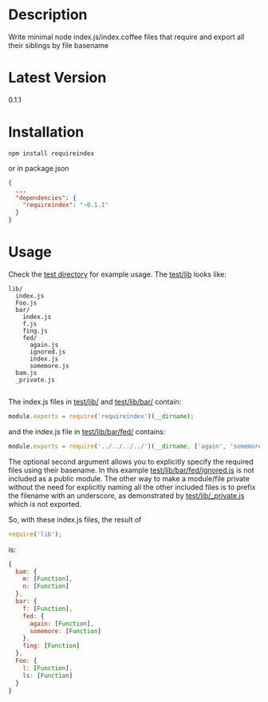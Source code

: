 # Description

Write minimal node index.js/index.coffee files that require and export all their siblings by file basename

# Latest Version

0.1.1

# Installation
```
npm install requireindex
```

or in package.json 

```json
{
  ...
  "dependencies": {
    "requireindex": "~0.1.1"
  }
}
```

# Usage
Check the [test directory](https://github.com/stephenhandley/requireindex/tree/master/test) for example usage. The [test/lib](https://github.com/stephenhandley/requireindex/tree/master/test/lib) looks like:

```
lib/
  index.js
  Foo.js
  bar/
    index.js
    f.js
    fing.js
    fed/
      again.js
      ignored.js
      index.js
      somemore.js
  bam.js
  _private.js
  
```

The index.js files in [test/lib/](https://github.com/stephenhandley/requireindex/tree/master/test/lib/index.js) and [test/lib/bar/](https://github.com/stephenhandley/requireindex/tree/master/test/lib/bar/index.js) contain:

```js
module.exports = require('requireindex')(__dirname);
```

and the index.js file in [test/lib/bar/fed/](https://github.com/stephenhandley/requireindex/tree/master/test/lib/bar/fed/index.js) contains:

```js
module.exports = require('../../../../')(__dirname, ['again', 'somemore']);
```

The optional second argument allows you to explicitly specify the required files using their basename. In this example [test/lib/bar/fed/ignored.js](https://github.com/stephenhandley/requireindex/tree/master/test/lib/bar/fed/ignored.js) is not included as a public module. The other way to make a module/file private without the need for explicitly naming all the other included files is to prefix the filename with an underscore, as demonstrated by [test/lib/_private.js](https://github.com/stephenhandley/requireindex/tree/master/test/lib/_private.js) which is not exported.

So, with these index.js files, the result of

```js
require('lib');
```

is:

```js
{ 
  bam: { 
    m: [Function], 
    n: [Function] 
  },
  bar: { 
    f: [Function],
    fed: { 
      again: [Function], 
      somemore: [Function] 
    },
    fing: [Function] 
  },
  Foo: { 
    l: [Function], 
    ls: [Function] 
  } 
}
```